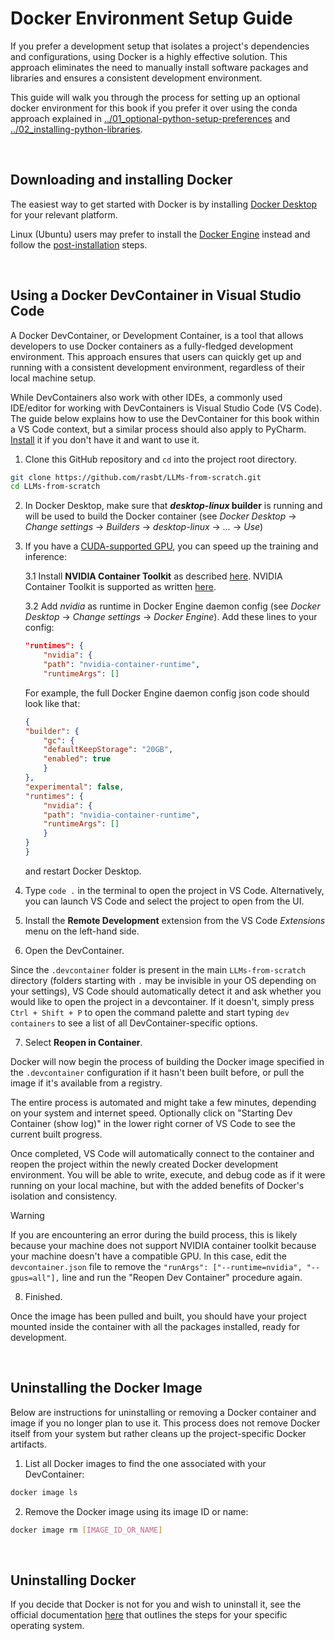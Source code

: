 # Docker Environment Setup Guide

If you prefer a development setup that isolates a project's dependencies and configurations, using Docker is a highly effective solution. This approach eliminates the need to manually install software packages and libraries and ensures a consistent development environment.

This guide will walk you through the process for setting up an optional docker environment for this book if you prefer it over using the conda approach explained in [../01_optional-python-setup-preferences](../01_optional-python-setup-preferences) and [../02_installing-python-libraries](../02_installing-python-libraries).

<br>

## Downloading and installing Docker

The easiest way to get started with Docker is by installing [Docker Desktop](https://docs.docker.com/desktop/) for your relevant platform.

Linux (Ubuntu) users may prefer to install the [Docker Engine](https://docs.docker.com/engine/install/ubuntu/) instead and follow the [post-installation](https://docs.docker.com/engine/install/linux-postinstall/) steps.

<br>

## Using a Docker DevContainer in Visual Studio Code

A Docker DevContainer, or Development Container, is a tool that allows developers to use Docker containers as a fully-fledged development environment. This approach ensures that users can quickly get up and running with a consistent development environment, regardless of their local machine setup. 

While DevContainers also work with other IDEs, a commonly used IDE/editor for working with DevContainers is Visual Studio Code (VS Code). The guide below explains how to use the DevContainer for this book within a VS Code context, but a similar process should also apply to PyCharm. [Install](https://code.visualstudio.com/download) it if you don't have it and want to use it.

1. Clone this GitHub repository and `cd` into the project root directory.

```bash
git clone https://github.com/rasbt/LLMs-from-scratch.git
cd LLMs-from-scratch
```

2. In Docker Desktop, make sure that ***desktop-linux* builder** is running and will be used to build the Docker container (see *Docker Desktop* -> *Change settings* -> *Builders* -> *desktop-linux* -> *...* -> *Use*)

3. If you have a [CUDA-supported GPU](https://developer.nvidia.com/cuda-gpus), you can speed up the training and inference:
    
    3.1  Install **NVIDIA Container Toolkit** as described [here](https://docs.nvidia.com/datacenter/cloud-native/container-toolkit/latest/install-guide.html#installing-with-apt). NVIDIA Container Toolkit is supported as written [here](https://docs.nvidia.com/cuda/wsl-user-guide/index.html#nvidia-compute-software-support-on-wsl-2). 

    3.2 Add *nvidia* as runtime in Docker Engine daemon config (see *Docker Desktop* -> *Change settings* -> *Docker Engine*). Add these lines to your config:
    ```json
    "runtimes": {
        "nvidia": {
        "path": "nvidia-container-runtime",
        "runtimeArgs": []
    ```
    
    For example, the full Docker Engine daemon config json code should look like that:
    ```json
    {
    "builder": {
        "gc": {
        "defaultKeepStorage": "20GB",
        "enabled": true
        }
    },
    "experimental": false,
    "runtimes": {
        "nvidia": {
        "path": "nvidia-container-runtime",
        "runtimeArgs": []
        }
    }
    }
    ```
    and restart Docker Desktop.

4. Type `code .` in the terminal to open the project in VS Code. Alternatively, you can launch VS Code and select the project to open from the UI.

5. Install the **Remote Development** extension from the VS Code *Extensions* menu on the left-hand side.

6. Open the DevContainer. 

Since the `.devcontainer` folder is present in the main `LLMs-from-scratch` directory (folders starting with `.` may be invisible in your OS depending on your settings), VS Code should automatically detect it and ask whether you would like to open the project in a devcontainer. If it doesn't, simply press `Ctrl + Shift + P` to open the command palette and start typing `dev containers` to see a list of all DevContainer-specific options.

7. Select **Reopen in Container**.

Docker will now begin the process of building the Docker image specified in the `.devcontainer` configuration if it hasn't been built before, or pull the image if it's available from a registry. 

The entire process is automated and might take a few minutes, depending on your system and internet speed. Optionally click on "Starting Dev Container (show log)" in the lower right corner of VS Code to see the current built progress.

Once completed, VS Code will automatically connect to the container and reopen the project within the newly created Docker development environment. You will be able to write, execute, and debug code as if it were running on your local machine, but with the added benefits of Docker's isolation and consistency.

> [!WARNING]
> If you are encountering an error during the build process, this is likely because your machine does not support NVIDIA container toolkit because your machine doesn't have a compatible GPU. In this case, edit the `devcontainer.json` file to remove the `"runArgs": ["--runtime=nvidia", "--gpus=all"],` line and run the "Reopen Dev Container" procedure again.

8. Finished. 

Once the image has been pulled and built, you should have your project mounted inside the container with all the packages installed, ready for development. 

<br>

## Uninstalling the Docker Image

Below are instructions for uninstalling or removing a Docker container and image if you no longer plan to use it. This process does not remove Docker itself from your system but rather cleans up the project-specific Docker artifacts.

1. List all Docker images to find the one associated with your DevContainer:

```bash
docker image ls
```

2. Remove the Docker image using its image ID or name:

```bash
docker image rm [IMAGE_ID_OR_NAME]
```

<br>

## Uninstalling Docker

If you decide that Docker is not for you and wish to uninstall it, see the official documentation [here](https://docs.docker.com/desktop/uninstall/) that outlines the steps for your specific operating system.

